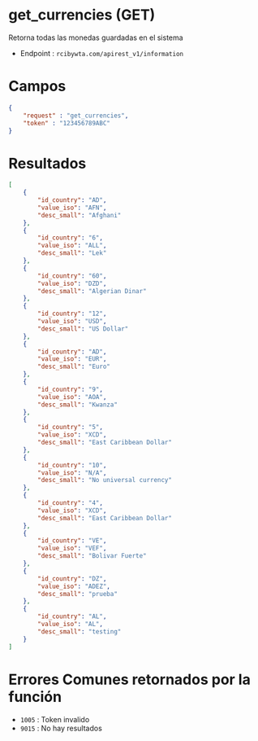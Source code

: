 # get_currencies (GET)

Retorna todas las monedas guardadas en el sistema

* Endpoint : ```rcibywta.com/apirest_v1/information```

# Campos

```JSON
{
    "request" : "get_currencies",
    "token" : "123456789ABC"
}
```

# Resultados

```JSON
[
    {
        "id_country": "AD",
        "value_iso": "AFN",
        "desc_small": "Afghani"
    },
    {
        "id_country": "6",
        "value_iso": "ALL",
        "desc_small": "Lek"
    },
    {
        "id_country": "60",
        "value_iso": "DZD",
        "desc_small": "Algerian Dinar"
    },
    {
        "id_country": "12",
        "value_iso": "USD",
        "desc_small": "US Dollar"
    },
    {
        "id_country": "AD",
        "value_iso": "EUR",
        "desc_small": "Euro"
    },
    {
        "id_country": "9",
        "value_iso": "AOA",
        "desc_small": "Kwanza"
    },
    {
        "id_country": "5",
        "value_iso": "XCD",
        "desc_small": "East Caribbean Dollar"
    },
    {
        "id_country": "10",
        "value_iso": "N/A",
        "desc_small": "No universal currency"
    },
    {
        "id_country": "4",
        "value_iso": "XCD",
        "desc_small": "East Caribbean Dollar"
    },
    {
        "id_country": "VE",
        "value_iso": "VEF",
        "desc_small": "Bolivar Fuerte"
    },
    {
        "id_country": "DZ",
        "value_iso": "ADEZ",
        "desc_small": "prueba"
    },
    {
        "id_country": "AL",
        "value_iso": "AL",
        "desc_small": "testing"
    }
]
```

# Errores Comunes retornados por la función

* ```1005``` : Token invalido
* ```9015``` : No hay resultados